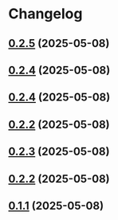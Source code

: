 # Changelog

## [0.2.5](https://github.com/patrickkabwe/react-native-nitro-fs/compare/v0.2.2...v0.2.4) (2025-05-08)
## [0.2.4](https://github.com/patrickkabwe/react-native-nitro-fs/compare/v0.2.2...v0.2.4) (2025-05-08)

## [0.2.4](https://github.com/patrickkabwe/react-native-nitro-fs/compare/v0.2.2...v0.2.4) (2025-05-08)

## [0.2.2](https://github.com/patrickkabwe/react-native-nitro-fs/compare/v0.1.1...v0.2.2) (2025-05-08)

## [0.2.3](https://github.com/patrickkabwe/react-native-nitro-fs/compare/v0.1.1...v0.2.3) (2025-05-08)

## [0.2.2](https://github.com/patrickkabwe/react-native-nitro-fs/compare/v0.1.1...v0.2.2) (2025-05-08)

## [0.1.1](https://github.com/patrickkabwe/react-native-nitro-fs/compare/v0.2.1...v0.1.1) (2025-05-08)
